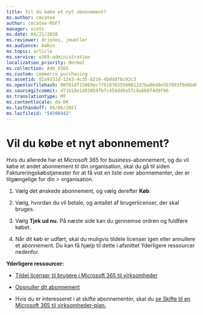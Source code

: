 ```yaml
---
title: Vil du købe et nyt abonnement?
ms.author: cmcatee
author: cmcatee-MSFT
manager: scotv
ms.date: 04/21/2020
ms.reviewer: drjones, jmueller
ms.audience: Admin
ms.topic: article
ms.service: o365-administration
localization_priority: Normal
ms.collection: Adm_O365
ms.custom: commerce_purchasing
ms.assetid: d2a9331d-12e3-4c35-b216-4bdddf6c92c3
ms.openlocfilehash: 00f01df15069ec779187655500812d7ba06d8e567093f9d6b89f96fe8e57a2dc
ms.sourcegitcommit: d71b18e1403859fbfc45ddd9a57c8ab68f4d9f96
ms.translationtype: MT
ms.contentlocale: da-DK
ms.lasthandoff: 08/06/2021
ms.locfileid: "54500442"
---
```

# <a name="looking-to-buy-a-new-subscription"></a>Vil du købe et nyt abonnement?

Hvis du allerede har et Microsoft 365 for business-abonnement, og du vil købe  et andet abonnement til din organisation, skal du gå til siden Faktureringskøbstjenester for at få vist en liste over abonnementer, der er tilgængelige for din \> [](https://go.microsoft.com/fwlink/p/?linkid=868433) organisation.
 
1. Vælg det ønskede abonnement, og vælg derefter **Køb**.

2. Vælg, hvordan du vil betale, og antallet af brugerlicenser, der skal bruges.

3. Vælg **Tjek ud nu.** På næste side kan du gennemse ordren og fuldføre købet.

4. Når dit køb er udført, skal du muligvis tildele licenser igen eller annullere et abonnement. Du kan få hjælp til dette i afsnittet Yderligere ressourcer nedenfor.

 **Yderligere ressourcer:**
  
- [Tildel licenser til brugere i Microsoft 365 til virksomheder](/microsoft-365/admin/add-users/add-users)
    
- [Opsnuller dit abonnement](/microsoft-365/commerce/subscriptions/cancel-your-subscription)
    
- Hvis du er interesseret i at skifte abonnementer, skal du [se Skifte til en Microsoft 365 til virksomheder-plan.](/microsoft-365/commerce/subscriptions/switch-to-a-different-plan)